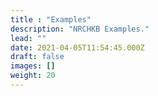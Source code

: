 ```yaml
---
title : "Examples"
description: "NRCHKB Examples."
lead: ""
date: 2021-04-05T11:54:45.000Z
draft: false
images: []
weight: 20
---
```

